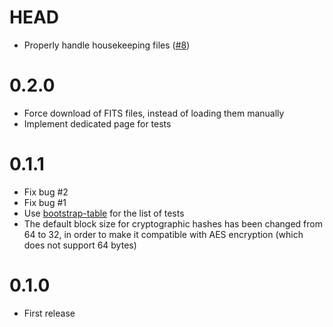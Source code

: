 # HEAD

- Properly handle housekeeping files ([#8](https://github.com/ziotom78/qutedb/pull/8))

# 0.2.0

- Force download of FITS files, instead of loading them manually
- Implement dedicated page for tests

# 0.1.1

- Fix bug #2
- Fix bug #1
- Use [bootstrap-table](https://bootstrap-table.com/) for the list of tests
- The default block size for cryptographic hashes has been changed from 64 to 32, in
  order to make it compatible with AES encryption (which does not support 64 bytes)

# 0.1.0

- First release
